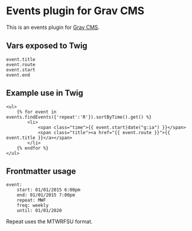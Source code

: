 # Events plugin for Grav CMS

This is an events plugin for [Grav CMS](http://getgrav.org).

## Vars exposed to Twig

```
event.title
event.route
event.start
event.end
```

## Example use in Twig

```
<ul>
    {% for event in events.findEvents({'repeat':'R'}).sortByTime().get() %}
        <li>
            <span class="time">{{ event.start|date("g:ia") }}</span>
            <span class="title"><a href="{{ event.route }}">{{ event.title }}</a></span>
        </li>
    {% endfor %}
</ul>
```

## Frontmatter usage

```
event:
    start: 01/01/2015 6:00pm
    end: 01/01/2015 7:00pm
    repeat: MWF
    freq: weekly
    until: 01/01/2020
```

Repeat uses the MTWRFSU format.